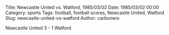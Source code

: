 Title: Newcastle United vs. Watford, 1985/03/02
Date: 1985/03/02 00:00
Category: sports
Tags: football, football scores, Newcastle United, Watford
Slug: newcastle-united-vs-watford
Author: carbonero


Newcastle United 3 - 1 Watford
